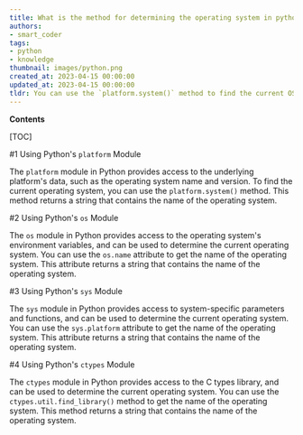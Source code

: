 ```yaml
---
title: What is the method for determining the operating system in python?
authors:
- smart_coder
tags:
- python
- knowledge
thumbnail: images/python.png
created_at: 2023-04-15 00:00:00
updated_at: 2023-04-15 00:00:00
tldr: You can use the `platform.system()` method to find the current OS in Python.
---
```


**Contents**

[TOC]

#1 Using Python's `platform` Module

The `platform` module in Python provides access to the underlying platform's data, such as the operating system name and version. To find the current operating system, you can use the `platform.system()` method. This method returns a string that contains the name of the operating system.

#2 Using Python's `os` Module

The `os` module in Python provides access to the operating system's environment variables, and can be used to determine the current operating system. You can use the `os.name` attribute to get the name of the operating system. This attribute returns a string that contains the name of the operating system.

#3 Using Python's `sys` Module

The `sys` module in Python provides access to system-specific parameters and functions, and can be used to determine the current operating system. You can use the `sys.platform` attribute to get the name of the operating system. This attribute returns a string that contains the name of the operating system.

#4 Using Python's `ctypes` Module

The `ctypes` module in Python provides access to the C types library, and can be used to determine the current operating system. You can use the `ctypes.util.find_library()` method to get the name of the operating system. This method returns a string that contains the name of the operating system.
